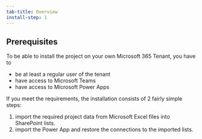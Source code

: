```yaml
---
tab-title: Overview
install-step: 1
---
```

## Prerequisites

To be able to install the project on your own Microsoft 365 Tenant, you have to

* be at least a regular user of the tenant
* have access to Microsoft Teams 
* have access to Microsoft Power Apps

If you meet the requirements, the installation consists of 2 fairly simple steps:

1. import the required project data from Microsoft Excel files into SharePoint lists.
1. import the Power App and restore the connections to the imported lists.

